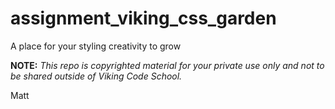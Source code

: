 assignment_viking_css_garden
============================

A place for your styling creativity to grow


**NOTE:** *This repo is copyrighted material for your private use only and not to be shared outside of Viking Code School.*

Matt

